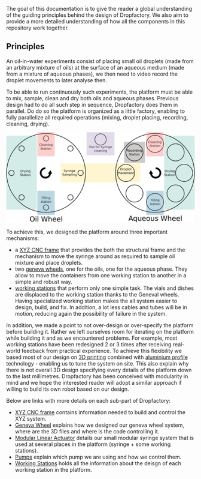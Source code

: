 The goal of this documentation is to give the reader a global understanding of the guiding principles behind the design of Dropfactory. We also aim to provide a more detailed understanding of how all the components in this repository work together.

## Principles

An oil-in-water experiments consist of placing small oil droplets (made from an arbitrary mixture of oils) at the surface of an aqueous medium (made from a mixture of aqueous phases), we then need to video record the droplet movements to later analyse then.

To be able to run continuously such experiments, the platform must be able to mix, sample, clean and dry both oils and aqueous phases. Previous design had to do all such step in sequence, Dropfactory does them in parallel. Do do so the platform is organized as a little factory, enabling to fully parallelize all required operations (mixing, droplet placing, recording, cleaning, drying).

![Diagram](../media/diagram/dropfactory.png)

To achieve this, we designed the platform around three important mechanisms:

- a [XYZ CNC frame](cnc_frame.md) that provides the both the structural frame and the mechanism to move the syringe around as required to sample oil mixture and place droplets.
- two [geneva wheels](geneva_wheel.md), one for the oils, one for the aqueous phase. They allow to move the containers from one working station to another in a simple and robust way.
- [working stations](working_stations) that perform only one simple task. The vials and dishes are displaced to the working station thanks to the Geneval wheels. Having specialized working station makes the all system easier to design, build, and fix. In addition, a lot less cables and tubes will be in motion, reducing again the possibility of failure in the system.

In addition, we made a point to not over-design or over-specify the platform before building it. Rather we left ourselves room for iterating on the platform while building it and as we encountered problems. For example, most working stations have been redesigned 2 or 3 times after receiving real-world feedback from practical experience. To achieve this flexibility we based most of our design on [3D printing](https://en.wikipedia.org/wiki/3D_printing) combined with [aluminium profile](http://ooznest.co.uk/V-Slot) technology - enabling us to tune the system on site. This also explain why there is not overall 3D design specifying every details of the platform down to the last millimetres. Dropfactory has been conceived with modularity in mind and we hope the interested reader will adopt a similar approach if willing to build its own robot based on our design.

Below are links with more details on each sub-part of Dropfactory:

- [XYZ CNC frame](cnc_frame.md) contains information needed to build and control the XYZ system.
- [Geneva Wheel](geneva_wheel.md) explains how we designed our geneva wheel system, where are the 3D files and where is the code controlling it.
- [Modular Linear Actuator](modular_linear_actuator.md) details our small modular syringe system that is used at several places in the platform (syringe + some working stations).
- [Pumps](pumps.md) explain which pump we are using and how we control them.
- [Working Stations](working_stations) holds all the information about the deisgn of each working station in the platform.
